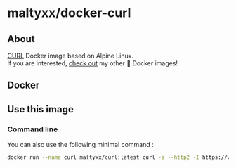 # maltyxx/docker-curl

## About

[CURL](https://github.com/curl/curl) Docker image based on Alpine Linux.<br />
If you are interested, [check out](https://hub.docker.com/r/maltyxx/) my other 🐳 Docker images!

## Docker

## Use this image

### Command line

You can also use the following minimal command :

```bash
docker run --name curl maltyxx/curl:latest curl -s --http2 -I https://www.google.com
```
